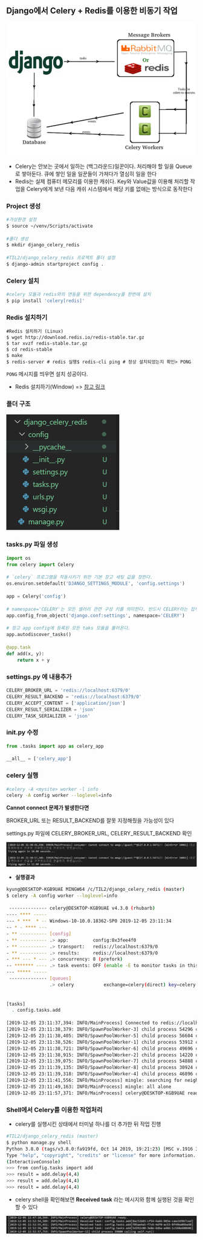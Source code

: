 ## Django에서 Celery + Redis를 이용한 비동기 작업

![1575552901562](md_img/1575552901562.png)

- Celery는 안보는 곳에서 일하는 (백그라운드)일꾼이다. 처리해야 할 일을 Queue로 쌓아둔다. 큐에 쌓인 일을 일꾼들이 가져다가 열심히 일을 한다
- Redis는 실제 컴퓨터 메모리를 이용한 캐쉬다. Key와 Value값을 이용해 처리할 작업을 Celery에게 보낸 다음 캐쉬 시스템에서 해당 키를 없애는 방식으로 동작한다

### Project 생성

```bash
#가상환경 설정
$ source ~/venv/Scripts/activate 

#폴더 생성
$ mkdir django_celery_redis

#TIL2/django_celery_redis 프로젝트 폴더 설정
$ django-admin startproject config .

```

### Celery 설치

```bash
#celery 모듈과 redis와의 연동을 위한 dependency를 한번에 설치
$ pip install 'celery[redis]'
```

### Redis 설치하기

```shell
#Redis 설치하기 (Linux)
$ wget http://download.redis.io/redis-stable.tar.gz
$ tar xvzf redis-stable.tar.gz
$ cd redis-stable
$ make
$ redis-server # redis 실행$ redis-cli ping # 정상 설치되었는지 확인> PONG
```

`PONG` 메시지를 띄우면 설치 성공이다.

- Redis 설치하기(Window) => [참고 링크](../Redis/redis.md)

### 폴더 구조

![1575553137932](md_img/1575553137932.png)

### tasks.py 파일 생성

```python
import os
from celery import Celery
 
# `celery` 프로그램을 작동시키기 위한 기본 장고 세팅 값을 정한다. 
os.environ.setdefault('DJANGO_SETTINGS_MODULE', 'config.settings')
 
app = Celery('config')
 
# namespace='CELERY'는 모든 셀러리 관련 구성 키를 의미한다. 반드시 CELERY라는 접두사로 시작해야 한다. 
app.config_from_object('django.conf:settings', namespace='CELERY')
 
# 장고 app config에 등록된 모든 taks 모듈을 불러온다. 
app.autodiscover_tasks()
 
@app.task
def add(x, y):
    return x + y

```

### settings.py 에 내용추가

```python
CELERY_BROKER_URL = 'redis://localhost:6379/0'
CELERY_RESULT_BACKEND = 'redis://localhost:6379/0'
CELERY_ACCEPT_CONTENT = ['application/json']
CELERY_RESULT_SERIALIZER = 'json'
CELERY_TASK_SERIALIZER = 'json'
```



### __init__.py 수정

```python
from .tasks import app as celery_app
 
__all__ = ['celery_app']
```



### celery 실행

```bash
#celery -A <mysite> worker -l info
celery -A config worker --loglevel=info
```



**Cannot connect 문제가 발생한다면**

BROKER_URL 또는 RESULT_BACKEND를 잘못 지정해줬을 가능성이 있다

settings.py 파일에 CELERY_BROKER_URL, CELERY_RESULT_BACKEND 확인

![1575549393173](md_img/1575549393173.png)

- **실행결과**

```bash
kyung@DESKTOP-KGB9UAE MINGW64 /c/TIL2/django_celery_redis (master)
$ celery -A config worker --loglevel=info

 -------------- celery@DESKTOP-KGB9UAE v4.3.0 (rhubarb)      
---- **** -----
--- * ***  * -- Windows-10-10.0.18362-SP0 2019-12-05 23:11:34
-- * - **** ---
- ** ---------- [config]
- ** ---------- .> app:         config:0x3fee4f0
- ** ---------- .> transport:   redis://localhost:6379/0     
- ** ---------- .> results:     redis://localhost:6379/0
- *** --- * --- .> concurrency: 8 (prefork)
-- ******* ---- .> task events: OFF (enable -E to monitor tasks in this worker)
--- ***** -----
 -------------- [queues]
                .> celery           exchange=celery(direct) key=celery


[tasks]
  . config.tasks.add

[2019-12-05 23:11:37,394: INFO/MainProcess] Connected to redis://localhost:6379/0
[2019-12-05 23:11:38,379: INFO/SpawnPoolWorker-3] child process 54296 calling self.run()
[2019-12-05 23:11:38,405: INFO/SpawnPoolWorker-5] child process 56604 calling self.run()
[2019-12-05 23:11:38,526: INFO/SpawnPoolWorker-1] child process 53912 calling self.run()
[2019-12-05 23:11:38,721: INFO/SpawnPoolWorker-6] child process 49696 calling self.run()
[2019-12-05 23:11:38,915: INFO/SpawnPoolWorker-2] child process 14220 calling self.run()
[2019-12-05 23:11:39,075: INFO/SpawnPoolWorker-7] child process 54888 calling self.run()
[2019-12-05 23:11:39,135: INFO/SpawnPoolWorker-8] child process 30924 calling self.run()
[2019-12-05 23:11:39,318: INFO/SpawnPoolWorker-4] child process 46896 calling self.run()
[2019-12-05 23:11:41,556: INFO/MainProcess] mingle: searching for neighbors
[2019-12-05 23:11:49,163: INFO/MainProcess] mingle: all alone
[2019-12-05 23:11:57,371: INFO/MainProcess] celery@DESKTOP-KGB9UAE ready.
```

### Shell에서 Celery를 이용한 작업처리

- celery를 실행시킨 상태에서 터미널 하나를 더 추가한 뒤 작업 진행

```bash
#TIL2/django_celery_redis (master)
$ python manage.py shell
Python 3.8.0 (tags/v3.8.0:fa919fd, Oct 14 2019, 19:21:23) [MSC v.1916 32 bit (Intel)] on win32
Type "help", "copyright", "credits" or "license" for more information.
(InteractiveConsole)
>>> from config.tasks import add
>>> result = add.delay(4,4)
>>> result = add.delay(4,4)
>>> result = add.delay(4,4)
```
- celery shell을 확인해보면 **Received task** 라는 메시지와 함께 실행된 것을 확인 할 수 있다

![1575554015269](md_img/1575554015269.png)